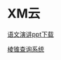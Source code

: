 # XM云

[语文演讲ppt下载](http://xmwml.github.io/minicloud/1.pptx)

[棱锥查询系统](http://xmwml.github.io/webpage/hyh-is-triangular-pyramid)
